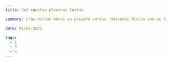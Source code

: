```yaml
---
title: Sed egestas placerat luctus

summary: Cras dictum metus eu posuere cursus. Maecenas dictum sem ac tincidunt consequat. Suspendisse cursus, sapien non vivamus

date: 01/02/2021

tags:
  - 1
  - 3
  - 4
---
```

